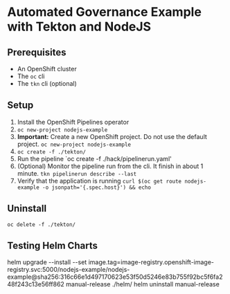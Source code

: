 # Automated Governance Example with Tekton and NodeJS


## Prerequisites
- An OpenShift cluster
- The `oc` cli
- The `tkn` cli (optional)

## Setup
1. Install the OpenShift Pipelines operator
2. `oc new-project nodejs-example`
3. **Important:** Create a new OpenShift project. Do not use the default project. `oc new-project nodejs-example`
4. `oc create -f ./tekton/`
5. Run the pipeline `oc create -f ./hack/pipelinerun.yaml'
6. (Optional) Monitor the pipeline run from the cli. It finish in about 1 minute. `tkn pipelinerun describe --last`
7. Verify that the application is running `curl $(oc get route nodejs-example -o jsonpath='{.spec.host}') && echo`

## Uninstall
`oc delete -f ./tekton/`

## Testing Helm Charts
helm upgrade --install --set image.tag=image-registry.openshift-image-registry.svc:5000/nodejs-example/nodejs-example@sha256:316c66e1d497170623e53f50d5246e83b755f92bc5f6fa248f243c13e56ff862 manual-release ./helm/
helm uninstall manual-release

